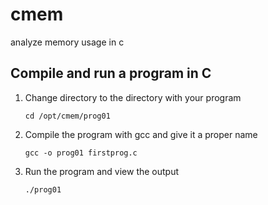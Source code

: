 # cmem
analyze memory usage in c

## Compile and run a program in C

1. Change directory to the directory with your program

    `cd /opt/cmem/prog01`

2. Compile the program with gcc and give it a proper name

    `gcc -o prog01 firstprog.c`

3. Run the program and view the output

    `./prog01`
